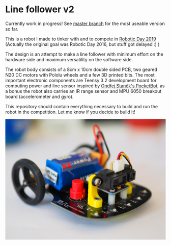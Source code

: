 Line follower v2
================

Currently work in progress! See [master branch](https://github.com/bluecube/line_follower/) for the most useable version so far.



This is a robot I made to tinker with and to compete in [Robotic Day 2019](https://roboticday.org/) (Actually the original goal was Robotic Day 2016, but stuff got delayed :) )

The design is an attempt to make a line follower with minimum effort on the hardware side and maximum versatility on the software side.

The robot body consists of a 8cm x 10cm double sided PCB, two geared N20 DC motors with Pololu wheels and a few 3D printed bits.
The most important electronic components are Teensy 3.2 development board for computing power and line sensor inspired by [Ondřej Staněk's PocketBot](http://www.ostan.cz/pocketBot/), as a bonus the robot also carries an IR range sensor and MPU 6050 breakout board (accelerometer and gyro).

This repository should contain everything necessary to build and run the robot in the competition.
Let me know if you decide to build it!

![Photo of the robot](https://github.com/bluecube/line_follower/raw/master/doc/photo0.jpg)
